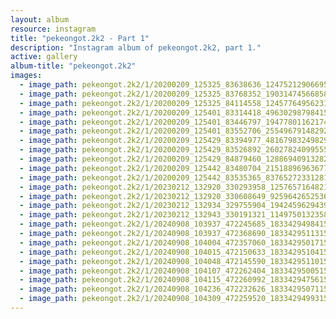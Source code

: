 ```yaml
---
layout: album
resource: instagram
title: "pekeongot.2k2 - Part 1"
description: "Instagram album of pekeongot.2k2, part 1."
active: gallery
album-title: "pekeongot.2k2"
images:
  - image_path: pekeongot.2k2/1/20200209_125325_83638636_124752129066955_7957387895663514883_n.jpg
  - image_path: pekeongot.2k2/1/20200209_125325_83768352_190314745668585_4601604911687137458_n.jpg
  - image_path: pekeongot.2k2/1/20200209_125325_84114558_1245776495623128_5343622843898370869_n.jpg
  - image_path: pekeongot.2k2/1/20200209_125401_83314418_496302987984156_3154910761806073110_n.jpg
  - image_path: pekeongot.2k2/1/20200209_125401_83446797_194778011621741_146422826679570374_n.jpg
  - image_path: pekeongot.2k2/1/20200209_125401_83552706_2554967914829248_7323464676719810654_n.jpg
  - image_path: pekeongot.2k2/1/20200209_125429_83394977_481679832498297_2124373829974009474_n.jpg
  - image_path: pekeongot.2k2/1/20200209_125429_83526892_2602782409955574_6584477812277004769_n.jpg
  - image_path: pekeongot.2k2/1/20200209_125429_84879460_1288694091328233_1829756470358026168_n.jpg
  - image_path: pekeongot.2k2/1/20200209_125442_83480704_215188969636775_7510947365274879085_n.jpg
  - image_path: pekeongot.2k2/1/20200209_125442_83535365_837652723312818_7550851147722172249_n.jpg
  - image_path: pekeongot.2k2/1/20230212_132920_330293958_1257657164821231_8788521033125004124_n.jpg
  - image_path: pekeongot.2k2/1/20230212_132920_330608649_925964265253632_1212739690842788125_n.jpg
  - image_path: pekeongot.2k2/1/20230212_132934_329755904_1942459629439095_7753893909896218731_n.jpg
  - image_path: pekeongot.2k2/1/20230212_132943_330191321_1149750132358052_1216310171233023440_n.jpg
  - image_path: pekeongot.2k2/1/20240908_103937_472245685_18334294984159460_8799922513131602026_n.jpg
  - image_path: pekeongot.2k2/1/20240908_103937_472368690_18334295113159460_6647874098090309207_n.jpg
  - image_path: pekeongot.2k2/1/20240908_104004_472357060_18334295017159460_5102761759275876154_n.jpg
  - image_path: pekeongot.2k2/1/20240908_104015_472150633_18334295104159460_7216998046197678853_n.jpg
  - image_path: pekeongot.2k2/1/20240908_104048_472145590_18334295110159460_1403699866987553672_n.jpg
  - image_path: pekeongot.2k2/1/20240908_104107_472262404_18334295005159460_8317962015714686959_n.jpg
  - image_path: pekeongot.2k2/1/20240908_104115_472260992_18334294756159460_8170158387604541365_n.jpg
  - image_path: pekeongot.2k2/1/20240908_104236_472232626_18334295071159460_2543290710180812807_n.jpg
  - image_path: pekeongot.2k2/1/20240908_104309_472259520_18334294993159460_5838661785925784281_n.jpg
---
```

